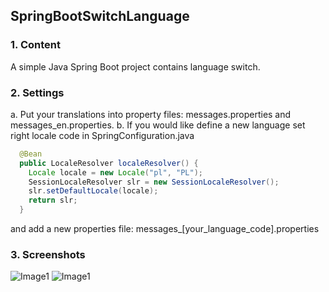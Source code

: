 ## SpringBootSwitchLanguage
### 1. Content
A simple Java Spring Boot project contains language switch.
### 2. Settings
a. Put your translations into property files: messages.properties and messages_en.properties.
b. If you would like define a new language set right locale code in SpringConfiguration.java
```java
  @Bean
  public LocaleResolver localeResolver() {
    Locale locale = new Locale("pl", "PL");
    SessionLocaleResolver slr = new SessionLocaleResolver();
    slr.setDefaultLocale(locale);
    return slr;
  }
  ```
  and add a new properties file: messages_[your_language_code].properties
  ### 3. Screenshots
  ![Image1](http://kwascow.civ.pl/public_html/file_repository/springBootSwitchLanguage1 "Screen 1")
  ![Image1](http://kwascow.civ.pl/public_html/file_repository/springBootSwitchLanguage2 "Screen 2")
